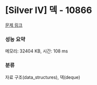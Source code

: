 # [Silver IV] 덱 - 10866 

[문제 링크](https://www.acmicpc.net/problem/10866) 

### 성능 요약

메모리: 32404 KB, 시간: 108 ms

### 분류

자료 구조(data_structures), 덱(deque)

